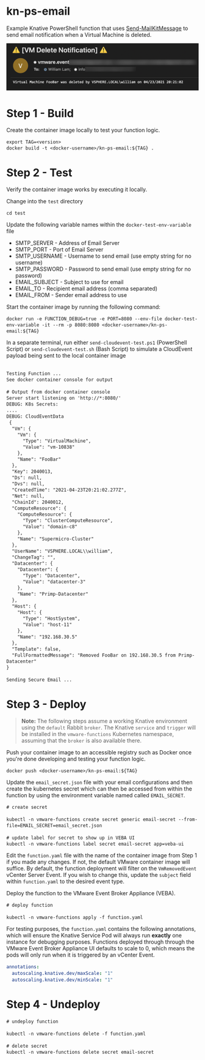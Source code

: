 # kn-ps-email
Example Knative PowerShell function that uses [Send-MailKitMessage](https://www.powershellgallery.com/packages/Send-MailKitMessage) to send email notification when a Virtual Machine is deleted.

![](screenshots/screenshot-1.png)

# Step 1 - Build

Create the container image locally to test your function logic.

```
export TAG=<version>
docker build -t <docker-username>/kn-ps-email:${TAG} .
```

# Step 2 - Test

Verify the container image works by executing it locally.

Change into the `test` directory
```console
cd test
```

Update the following variable names  within the `docker-test-env-variable` file

* SMTP_SERVER - Address of Email Server
* SMTP_PORT - Port of Email Server
* SMTP_USERNAME - Username to send email (use empty string for no username)
* SMTP_PASSWORD - Password to send email (use empty string for no password)
* EMAIL_SUBJECT - Subject to use for email
* EMAIL_TO - Recipient email address (comma separated)
* EMAIL_FROM - Sender email address to use

Start the container image by running the following command:

```console
docker run -e FUNCTION_DEBUG=true -e PORT=8080 --env-file docker-test-env-variable -it --rm -p 8080:8080 <docker-username>/kn-ps-email:${TAG}
```

In a separate terminal, run either `send-cloudevent-test.ps1` (PowerShell Script) or `send-cloudevent-test.sh` (Bash Script) to simulate a CloudEvent payload being sent to the local container image

```

Testing Function ...
See docker container console for output

# Output from docker container console
Server start listening on 'http://*:8080/'
DEBUG: K8s Secrets:
....
DEBUG: CloudEventData
 {
  "Vm": {
    "Vm": {
      "Type": "VirtualMachine",
      "Value": "vm-10838"
    },
    "Name": "FooBar"
  },
  "Key": 2040013,
  "Ds": null,
  "Dvs": null,
  "CreatedTime": "2021-04-23T20:21:02.277Z",
  "Net": null,
  "ChainId": 2040012,
  "ComputeResource": {
    "ComputeResource": {
      "Type": "ClusterComputeResource",
      "Value": "domain-c8"
    },
    "Name": "Supermicro-Cluster"
  },
  "UserName": "VSPHERE.LOCAL\\william",
  "ChangeTag": "",
  "Datacenter": {
    "Datacenter": {
      "Type": "Datacenter",
      "Value": "datacenter-3"
    },
    "Name": "Primp-Datacenter"
  },
  "Host": {
    "Host": {
      "Type": "HostSystem",
      "Value": "host-11"
    },
    "Name": "192.168.30.5"
  },
  "Template": false,
  "FullFormattedMessage": "Removed FooBar on 192.168.30.5 from Primp-Datacenter"
}

Sending Secure Email ...
```

# Step 3 - Deploy

> **Note:** The following steps assume a working Knative environment using the
`default` Rabbit `broker`. The Knative `service` and `trigger` will be installed in the
`vmware-functions` Kubernetes namespace, assuming that the `broker` is also available there.

Push your container image to an accessible registry such as Docker once you're done developing and testing your function logic.

```console
docker push <docker-username>/kn-ps-email:${TAG}
```

Update the `email_secret.json` file with your email configurations and then create the kubernetes secret which can then be accessed from within the function by using the environment variable named called `EMAIL_SECRET`.

```console
# create secret

kubectl -n vmware-functions create secret generic email-secret --from-file=EMAIL_SECRET=email_secret.json

# update label for secret to show up in VEBA UI
kubectl -n vmware-functions label secret email-secret app=veba-ui
```

Edit the `function.yaml` file with the name of the container image from Step 1 if you made any changes. If not, the default VMware container image will suffice. By default, the function deployment will filter on the `VmRemovedEvent` vCenter Server Event. If you wish to change this, update the `subject` field within `function.yaml` to the desired event type.


Deploy the function to the VMware Event Broker Appliance (VEBA).

```console
# deploy function

kubectl -n vmware-functions apply -f function.yaml
```

For testing purposes, the `function.yaml` contains the following annotations, which will ensure the Knative Service Pod will always run **exactly** one instance for debugging purposes. Functions deployed through through the VMware Event Broker Appliance UI defaults to scale to 0, which means the pods will only run when it is triggered by an vCenter Event.

```yaml
annotations:
  autoscaling.knative.dev/maxScale: "1"
  autoscaling.knative.dev/minScale: "1"
```

# Step 4 - Undeploy

```console
# undeploy function

kubectl -n vmware-functions delete -f function.yaml

# delete secret
kubectl -n vmware-functions delete secret email-secret
```